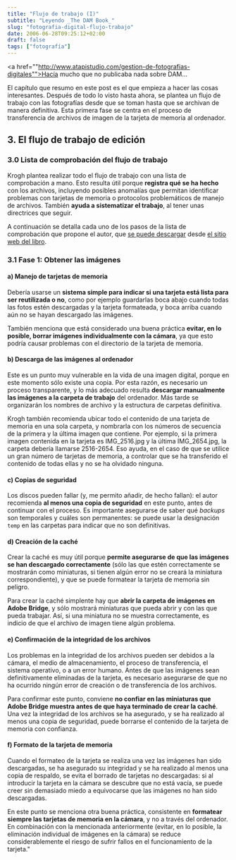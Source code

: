 ```yaml
---
title: "Flujo de trabajo (I)"
subtitle: "Leyendo _The DAM Book_"
slug: "fotografia-digital-flujo-trabajo"
date: 2006-06-28T09:25:12+02:00
draft: false
tags: ["fotografía"]
---
```


<a href=""http://www.atapistudio.com/gestion-de-fotografias-digitales"">Hacía mucho</a> que no publicaba nada sobre DAM...

El capítulo que resumo en este post es el que empieza a hacer las cosas interesantes. Después de todo lo visto hasta ahora, se plantea un flujo de trabajo con las fotografías desde que se toman hasta que se archivan de manera definitiva. Esta primera fase se centra en el proceso de transferencia de archivos de imagen de la tarjeta de memoria al ordenador.

## 3. El flujo de trabajo de edición

### 3.0 Lista de comprobación del flujo de trabajo

Krogh plantea realizar todo el flujo de trabajo con una lista de comprobación a mano. Esto resulta útil porque **registra qué se ha hecho** con los archivos, incluyendo posibles anomalías que permitan identificar problemas con tarjetas de memoria o protocolos problemáticos de manejo de archivos. También **ayuda a sistematizar el trabajo**, al tener unas directrices que seguir.

A continuación se detalla cada uno de los pasos de la lista de comprobación que propone el autor, que [se puede descargar](http://www.thedambook.com/pages/DAMbookChecklist.pdf) desde [el sitio web del libro](http://www.thedambook.com "The DAM Book").


### 3.1 Fase 1: Obtener las imágenes

#### a) Manejo de tarjetas de memoria

Debería usarse un **sistema simple para indicar si una tarjeta está lista para ser reutilizada o no**, como por ejemplo guardarlas boca abajo cuando todas las fotos estén descargadas y la tarjeta formateada, y boca arriba cuando aún no se hayan descargado las imágenes.

También menciona que está considerado una buena práctica **evitar, en lo posible, borrar imágenes individualmente con la cámara**, ya que esto podría causar problemas con el directorio de la tarjeta de memoria.

#### b) Descarga de las imágenes al ordenador

Este es un punto muy vulnerable en la vida de una imagen digital, porque en este momento sólo existe una copia. Por esta razón, es necesario un proceso transparente, y lo más adecuado resulta **descargar manualmente las imágenes a la carpeta de trabajo** del ordenador. Más tarde se organizarán los nombres de archivo y la estructura de carpetas definitiva.

Krogh también recomienda ubicar todo el contenido de una tarjeta de memoria en una sola carpeta, y nombrarla con los números de secuencia de la primera y la última imagen que contiene. Por ejemplo, si la primera imagen contenida en la tarjeta es IMG_2516.jpg y la última IMG_2654.jpg, la carpeta debería llamarse 2516-2654. Eso ayuda, en el caso de que se utilice un gran número de tarjetas de memoria, a controlar que se ha transferido el contenido de todas ellas y no se ha olvidado ninguna.

#### c) Copias de seguridad

Los discos pueden fallar (y, me permito añadir, de hecho fallan): el autor recomienda **al menos una copia de seguridad** en este punto, antes de continuar con el proceso. Es importante asegurarse de saber qué _backups_ son temporales y cuáles son permanentes: se puede usar la designación ```temp``` en las carpetas para indicar que no son definitivas.

#### d) Creación de la caché

Crear la caché es muy útil porque **permite asegurarse de que las imágenes se han descargado correctamente** (sólo las que estén correctamente se mostrarán como miniaturas, si tienen algún error no se creará la miniatura correspondiente), y que se puede formatear la tarjeta de memoria sin peligro.

Para crear la caché simplente hay que **abrir la carpeta de imágenes en Adobe Bridge**, y sólo mostrará miniaturas que pueda abrir y con las que pueda trabajar. Así, si una miniatura no se muestra correctamente, es indicio de que el archivo de imagen tiene algún problema.

#### e) Confirmación de la integridad de los archivos

Los problemas en la integridad de los archivos pueden ser debidos a la cámara, el medio de almacenamiento, el proceso de transferencia, el sistema operativo, o a un error humano. Antes de que las imágenes sean definitivamente eliminadas de la tarjeta, es necesario asegurarse de que no ha ocurrido ningún error de creación o de transferencia de los archivos.

Para confirmar este punto, conviene **no confiar en las miniaturas que Adobe Bridge muestra antes de que haya terminado de crear la caché**. Una vez la integridad de los archivos se ha asegurado, y se ha realizado al menos una copia de seguridad, puede borrarse el contenido de la tarjeta de memoria con confianza.

#### f) Formato de la tarjeta de memoria

Cuando el formateo de la tarjeta se realiza una vez las imágenes han sido descargadas, se ha asegurado su integridad y se ha realizado al menos una copia de respaldo, se evita el borrado de tarjetas no descargadas: si al introducir la tarjeta en la cámara se descubre que no está vacía, se puede creer sin demasiado miedo a equivocarse que las imágenes no han sido descargadas.

En este punto se menciona otra buena práctica, consistente en **formatear siempre las tarjetas de memoria en la cámara**, y no a través del ordenador. En combinación con la mencionada anteriormente (evitar, en lo posible, la eliminación individual de imágenes en la cámara) se reduce considerablemente el riesgo de sufrir fallos en el funcionamiento de la tarjeta."